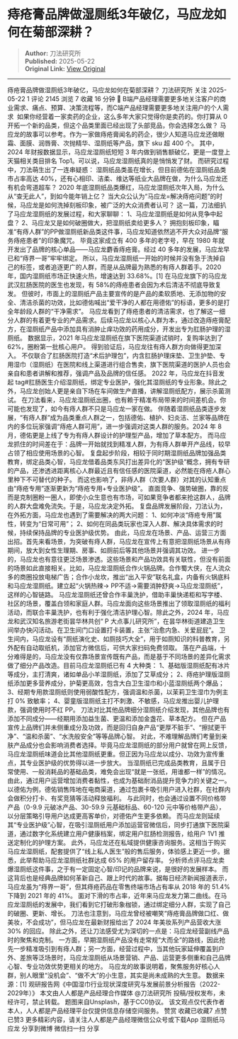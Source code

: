 # 痔疮膏品牌做湿厕纸3年破亿，马应龙如何在菊部深耕？

> **Author:** 刀法研究所  
> **Published:** 2025-05-22  
> **Original Link:** [View Original](https://www.woshipm.com/marketing/6218724.html)

---

痔疮膏品牌做湿厕纸3年破亿，马应龙如何在菊部深耕？ 刀法研究所 关注 2025-05-22 1 评论 2145 浏览 7 收藏 16 分钟 🔗 B端产品经理需要更多地关注客户的商业需求、痛点、预算、决策流程等，而C端产品经理需要更多地关注用户的个人需求  如果你经营着一家卖药的企业，这么多年大家只觉得你是卖药的。你打算从 0 开拓一个新的品类，但这个品类里面已经出现了头部竞品，你会选择怎么做？ 马应龙的故事可以参考。作为一家做痔疮膏闻名的药企，很少人知道马应龙还做眼霜、面膜、润唇膏、次抛精华、湿厕纸等产品，旗下 sku 超 400 个。 其中，2024 年财报数据显示，马应龙湿厕纸短短 3 年内做到销售额破亿，更是一度登上天猫相关类目排名 Top1。可以说，马应龙湿厕纸真的是悄悄发了财。 而研究过程中，刀法萌生出了一连串疑惑： 湿厕纸品类虽在增长，但目前德佑在湿厕纸品类市占率高达 40%，还有心相印、洁柔、维达等纸业大品牌在做，为什么马应龙还有机会弯道超车？ 2020 年底湿厕纸品类爆红，马应龙湿厕纸次年入局，为什么从“查无此人”，到如今能年销上亿？ 当大众公认为“马应龙=解决痔疮问题”的时候，马应龙是如何洗掉刻板印象，被广泛的大众消费者认可？ 这一篇，刀法细扒了马应龙湿厕纸的发展过程，和大家聊聊： 1、马应龙湿厕纸是如何从竞争中起盘？ 2、马应龙又是如何破圈做大，把湿厕纸卖给更多人？ 拥抱刻板印象，瞄准“有痔人群”的PP做湿厕纸新品类这件事，马应龙知道依然逃不开大众对品牌“服务痔疮患者”的印象魔咒。 毕竟这家成立有 400 多年的老字号，早在 1980 年就开发出了品牌的核心单品——马应龙麝香痔疮膏。经过 40 多年的发展，马应龙早已和“痔界一哥”牢牢绑定。 所以，马应龙湿厕纸一开始的时候并没有急于洗掉自己的标签，或者追逐更广的人群，而是从品牌最为熟悉的有痔人群着手。2020 年，国内湿厕纸市场正快速火热，增速达到 33.68%。\[1\] 在马应龙旗下的马应龙武汉肛肠医院的医生也发现，有 58%的痔疮患者会因为术后清洁不彻底导致复发。 但彼时，市面上的湿厕纸产品主要宣传的是产品的柔软质地、无添加物的安全、清洁杀菌的功效，比如德佑喊出“爱干净的人都在用德佑”的标语，更多的是打全年龄段人群的“干净需求”。 马应龙看到了痔疮患者的清洁需求，也了解这一细分人群的有着更专业的产品需求。后续马应龙以核心人群为本，通过改造痔疮膏配方，在湿厕纸产品中添加具有消肿止痒功效的药用成分，开发出专为肛肠护理的湿厕纸。 数据显示，2021 年马应龙湿厕纸在旗下医院渠道试销时，复购率达到了 62%，圈粉第一批核心用户。 得到验证后，马应龙往有痔人群方向做得更加深入。 不仅联合了肛肠医院打造“术后护理包”，内含肛肠护理床垫、卫生护垫、专用湿巾（湿厕纸）在医院和线上渠道进行组合售卖，旗下医院渠道的医护人员也会亲自和患者讲解和推荐，强调产品及品牌的信任感。 2022 年，马应龙在抖音发起 tag#肛肠医生介绍湿厕纸，绑定专业医护，强化其湿厕纸的专业形象。除此之外，马应龙创始人更是亲自下场在车间做生产直播，讲解湿厕纸配方，展示杀菌测试。 在刀法看来，马应龙湿厕纸出圈，也有赖于精准布局带来的时间差机会。你可能也发现了，如今有痔人群不只是马应龙一家在做。 伴随着湿厕纸品类逐步发展，“有痔人群”成为品类重点人群之一，包括德佑、植护、妇炎洁、兰家等品牌在内的多位玩家强调“痔疮人群可用”，进一步强调对这类人群的服务。2024 年 8 月，德佑更是上线了专为有痔人群设计的护理型产品，增加了草本配方。 而马应龙抓住的时间差在于：品牌一开始就找到精准人群，为有痔人群单开产品线，较早占领了相应使用场景的心智。 复盘起步阶段，相较于同时期湿厕纸品牌加强品类教育，绑定品类心智，马应龙借着品类东风打出差异化的“医护级”概念，拥有专研的产品，还渗透进距离核心人群最近且有信任感的医院渠道，必然能在痔疮人群心里种下不可替代的种子。 而这也影响了，非痔人群（次要人群）对其的认知重点由“痔疮专用”逐渐更新为“痔疮专用+专业医护级”。 直面竞争、强势破圈，靠的反而是克制圈粉一圈人，即使小众生意也有市场，可如果竞争者都来抢这群人，品牌的人群大盘难免流失。于是，马应龙决定外拓。 复盘品牌发展阶段，刀法认为，在外拓方面，马应龙也遇到了需要解决的两大问题： 1、如何冲淡“痔疮专用”属性，转变为“日常可用”； 2、如何在同品类玩家也深入人群、解决具体需求的时候，持续保持品牌的专业医护级优势。 由此，马应龙在场景、产品、运营三方面出招。首先来看场景，为突破有痔人群，马应龙在宣传上有意把湿厕纸场景从有痔期间，放大到女性生理期、房事、如厕前后等其他场景并强调其功效。 进一步的，马应龙也有意往更泛场景渗透。这些场景和产品功效具有关联性，但没有前面的场景如此直接相关。比如，马应龙湿厕纸合作火锅品牌。合作蜀大侠，在人流众多的商圈投放电梯广告；合作小龙坎，推出“出入平安”联名礼盒，内备有火锅底料和马应龙湿厕纸。建立起“火锅热辣→ PP不适→需要消肿舒爽→马应龙湿厕纸”，这样的心智链路。 马应龙湿厕纸还曾合作丰巢洗护，借助丰巢快递柜和写字楼、社区的场景，覆盖白领和家庭人群。马应龙面向这些场景推出了领取湿厕纸的福利活动，而联合丰巢洗护，也有利于强化清洁护理心智。除此之外，2024 年，马应龙和武汉知名旅游老街昙华林共创“ P 大点事儿研究所”，在昙华林街道建造卫生间举办快闪活动。在卫生间门口设置打卡装置，主张“治愈内急、关爱屁屁”。 卫生间内，马应龙设有“厕纸演化史、如厕技巧大全”，用于如厕知识的科普教育，另外配有自动取纸机，添加官方微信后，可供大家扫码免费领取。 落在产品端，十分难得是的，马应龙没有仅靠场景宣传既有产品，而是基于不同场景的差异化需求做了细分产品改造。目前马应龙湿厕纸已有 4 大种类： 1、基础版湿厕纸配有冰片等成分，主打清爽，诸如单品小羊湿厕纸，添加了艾草成分； 2、痔疮护理版湿厕纸添加更多营养成分，护菊更高效，包含大白卫生湿巾和小蓝湿厕纸两个爆品； 3、经期专用款湿厕纸则使用弱酸性配方，强调温和杀菌，以茉莉卫生湿巾为例主打 0% 致敏率； 4、婴童版湿厕纸主打不刺激、不敏感，马应龙推出婴儿护理款，强调使用时不红 PP。 刀法对比其他品牌细分湿厕纸介绍发现，其他品牌也有添加不同成分——经期用添加益生菌、更温和添加金盏花、草本配方。 但在产品宣传上品牌们并未侧重成分及功效，而是回归自身产品“更厚不脏手”、“擦拭更干净”、“温和杀菌”、“水洗般安全”等等品牌心智。 对此，不难理解品牌们考量到亲肤产品成分也会影响消费者选择。毕竟马应龙湿厕纸的部分用户就曾在网上反馈，马应龙湿厕纸味道会比其他湿厕纸更重。但正因为马应龙以成分、功效为宣传重点，其专业医护级的优势得以进一步放大。 当湿厕纸已完成品类教育，且属于日常使用、一般消耗品的基础品类，难免会出现“就是一张纸，用谁都一样”的情况。 由此，通过用户运营增加消费者黏性，也成为基础耐消品提升竞争力的关键之一。 以德佑为例，德佑销售阵地在电商渠道，通过包裹卡吸引用户进入社群，在社群内会做积分打卡、有奖竞猜等活动释放福利。 与此同时，也会通过设置不同价格带产品（0-9.9 元破冰产品、30-59.9 元基础标品、60-120 元中等价格带产品），以分层策略引导用户达成更高客单价，对德佑产生更多依赖。 而马应龙则延续其“专业医护级”心智，在吸引湿厕纸用户添加运营官微信后，同步打通旗下医院渠道，通过数字化系统建立用户健康档案，绑定用户肛肠检测报告，给用户 1V1 推送定制化的护理方案。 此外，马应龙还在私域提供健康咨询服务。这相当于购买马应龙湿厕纸，配套提供了“线上私人医生”般的售后服务，体验感上更近一步。据悉，此举帮助马应龙湿厕纸社群达成 65% 的用户留存率。 分析师点评马应龙卖爆湿厕纸这件事，之于有一定固定心智/印记的品牌来说，是很好的发展样本。 而这背后也是经典品牌如何革新自己、跟上时代的故事。据每日经济新闻报道表示，马应龙虽为“痔界一哥”，但其痔疮药品在零售终端市场占有率从 2018 年的 51.4% 下降到 2021 年的 41%。 面对下滑的市占率，近年来马应龙发力第二曲线。在马应龙湿厕纸的发展中，我们看到它打破形象枷锁，通过绑定细分人群，实现了自己的破圈、更新、增长。 刀法也注意到，马应龙曾经被嘲笑“痔疮膏品牌做口红、做美妆，不会成功”，但马应龙在最新财报给出了 2024 年美妆系列产品营收大涨 30% 的回应。 除此之外，还让刀法感受尤为深切的一点是：马应龙经营副线产品时的聚焦和克制。 一方面，早期湿厕纸产品没有走常规“大而全”的路线，因此抢先一步精准吸引到有痔人群；另一方面，经营过程中，当其他玩家延伸覆盖到户外、差旅等泛场景时，马应龙湿厕纸从场景营销、产品、运营更多侧重和自己品牌心智、专业功效优势更相关的地方。 马应龙的故事说明着，聚焦服务好核心人群，别人眼里“没机会”、“做不大”的小生意，其实是尚未成熟的大生意。 数据来源：\[1\] 观研报告网《中国湿巾行业现状深度研究与发展前景分析报告（2022-2029年）》 本文由人人都是产品经理合作媒体 @刀法研究所 投稿/授权发布，未经许可，禁止转载。 题图来自Unsplash，基于CC0协议。 该文观点仅代表作者本人，人人都是产品经理平台仅提供信息存储空间服务。 赞赏 收藏已收藏7 点赞已赞3 更多精彩内容，请关注人人都是产品经理微信公众号或下载App 湿厕纸马应龙 分享到微博 微信扫一扫 分享